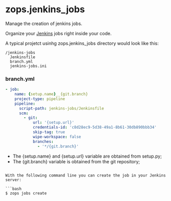 # zops.jenkins_jobs

Manage the creation of jenkins jobs.

Organize your [Jenkins](jenkins.io) jobs right inside your code.

A typical projetct usinhg zops.jenkins_jobs directory would look like this:

```
/jenkins-jobs
  Jenkinsfile
  branch.yml
  jenkins-jobs.ini
```

### branch.yml

```YAML
- job:
    name: {setup.name}__{git.branch}
    project-type: pipeline
    pipeline:
      script-path: jenkins-jobs/Jenkinsfile
      scm:
        - git:
            url: '{setup.url}'
            credentials-id: 'c8d28ec9-5d38-49a1-8b61-30db890bbb34'
            skip-tag: true
            wipe-workspace: false
            branches:
              - '*/{git.branch}'
```

* The {setup.name} and {setup.url} variable are obtained from setup.py;
* The {git.branch} variable is obtained from the git repository;
```

With the following command line you can create the job in your Jenkins server:

```bash
$ zops jobs create
```
